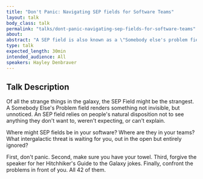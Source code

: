 ```yaml
---
title: "Don't Panic: Navigating SEP fields for Software Teams"
layout: talk
body_class: talk
permalink: "talks/dont-panic-navigating-sep-fields-for-software-teams"
about: 
abstract: "A SEP field is also known as a \"Somebody else's problem field\", an idea described in the Hitchhikers Guide to the Galaxy series. The idea is that humans will ignore things when they are convinced that it isn't their problem. This talk goes into the intersections of software and SEPs."
type: talk
expected_length: 30min
intended_audience: All
speakers: Hayley Denbraver
---
```


## Talk Description
Of all the strange things in the galaxy, the SEP Field might be the strangest. A Somebody Else's Problem field renders something not invisible, but unnoticed. An SEP field relies on people's natural disposition not to see anything they don't want to, weren't expecting, or can't explain.

Where might SEP fields be in your software? Where are they in your teams? What intergalactic threat is waiting for you, out in the open but entirely ignored? 

First, don't panic. Second, make sure you have your towel. Third, forgive the speaker for her Hitchhiker's Guide to the Galaxy jokes. Finally, confront the problems in front of you. All 42 of them. 
    
